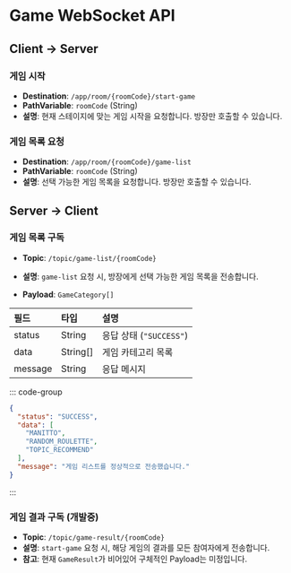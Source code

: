 # Game WebSocket API

## Client → Server

### 게임 시작

- **Destination**: `/app/room/{roomCode}/start-game`
- **PathVariable**: `roomCode` (String)
- **설명**: 현재 스테이지에 맞는 게임 시작을 요청합니다. 방장만 호출할 수 있습니다.

### 게임 목록 요청

- **Destination**: `/app/room/{roomCode}/game-list`
- **PathVariable**: `roomCode` (String)
- **설명**: 선택 가능한 게임 목록을 요청합니다. 방장만 호출할 수 있습니다.

## Server → Client

### 게임 목록 구독

- **Topic**: `/topic/game-list/{roomCode}`
- **설명**: `game-list` 요청 시, 방장에게 선택 가능한 게임 목록을 전송합니다.

- **Payload**: `GameCategory[]`

| 필드      | 타입       | 설명                  |
|:--------|:---------|:--------------------|
| status  | String   | 응답 상태 (`"SUCCESS"`) |
| data    | String[] | 게임 카테고리 목록          |
| message | String   | 응답 메시지              |

::: code-group

```json [Response Payload Example]
{
  "status": "SUCCESS",
  "data": [
    "MANITTO",
    "RANDOM_ROULETTE",
    "TOPIC_RECOMMEND"
  ],
  "message": "게임 리스트를 정상적으로 전송했습니다."
}
```

:::

### 게임 결과 구독 (개발중)

- **Topic**: `/topic/game-result/{roomCode}`
- **설명**: `start-game` 요청 시, 해당 게임의 결과를 모든 참여자에게 전송합니다.
- **참고**: 현재 `GameResult`가 비어있어 구체적인 Payload는 미정입니다.